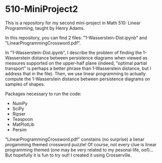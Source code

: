 # 510-MiniProject2
This is a repository for my second mini-project in Math 510: Linear Programming, taught by Henry Adams.

In this repository, you can find 2 files: "1-Wasserstein-Dist.ipynb" and "LinearProgrammingCrossword.pdf".

In "1-Wasserstein-Dist.ipynb", I describe the problem of finding the 1-Wasserstein distance between persistence diagrams when viewed as measures supported on the upper-half plane (indeed, "optimal partial transport" is perhaps a better phrase than 1-Wasserstein distance, but I address that in the file).
Then, we use linear programming to actually compute the 1-Wasserstein distance between persistence diagrams on samples of shapes.

Packages necessary to run the code:
* NumPy 
* SciPy
* Ripser
* Teaspoon
* MatPlotLib
* Persim

"LinearProgrammingCrossword.pdf" constains (no surprise) a lienar progamming themed crossword puzzle! Of course, not every clue is linear programming themed (one may be very related to my pesonal life, oof)... But hopefully it is fun to try out! I created it using Crosserville.
